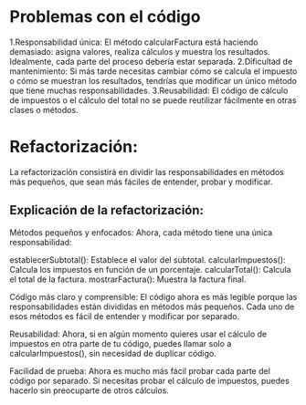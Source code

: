 # Problemas con el código 

1.Responsabilidad única: El método calcularFactura está haciendo demasiado: asigna valores, realiza cálculos y muestra los resultados. Idealmente, cada parte del proceso debería estar separada.
2.Dificultad de mantenimiento: Si más tarde necesitas cambiar cómo se calcula el impuesto o cómo se muestran los resultados, tendrías que modificar un único método que tiene muchas responsabilidades.
3.Reusabilidad: El código de cálculo de impuestos o el cálculo del total no se puede reutilizar fácilmente en otras clases o métodos.

# Refactorización:
La refactorización consistirá en dividir las responsabilidades en métodos más pequeños, que sean más fáciles de entender, probar y modificar.

## Explicación de la refactorización:
Métodos pequeños y enfocados: Ahora, cada método tiene una única responsabilidad:

establecerSubtotal(): Establece el valor del subtotal.
calcularImpuestos(): Calcula los impuestos en función de un porcentaje.
calcularTotal(): Calcula el total de la factura.
mostrarFactura(): Muestra la factura final.

Código más claro y comprensible: El código ahora es más legible porque las responsabilidades están divididas en métodos más pequeños. Cada uno de esos métodos es fácil de entender y modificar por separado.

Reusabilidad: Ahora, si en algún momento quieres usar el cálculo de impuestos en otra parte de tu código, puedes llamar solo a calcularImpuestos(), sin necesidad de duplicar código.

Facilidad de prueba: Ahora es mucho más fácil probar cada parte del código por separado. Si necesitas probar el cálculo de impuestos, puedes hacerlo sin preocuparte de otros cálculos.